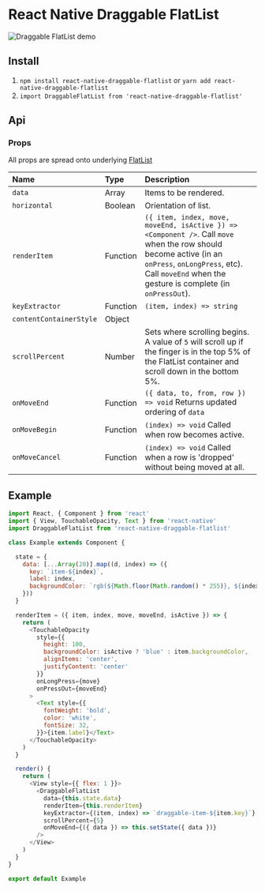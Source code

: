 # React Native Draggable FlatList

![Draggable FlatList demo](https://i.imgur.com/XmUcN4Z.gif)

## Install

1. `npm install react-native-draggable-flatlist` or `yarn add react-native-draggable-flatlist`
2. `import DraggableFlatList from 'react-native-draggable-flatlist'`  

## Api

### Props
All props are spread onto underlying [FlatList](https://facebook.github.io/react-native/docs/flatlist)

Name | Type | Description
:--- | :--- | :---
`data` | Array | Items to be rendered.
`horizontal` | Boolean | Orientation of list.
`renderItem` | Function | `({ item, index, move, moveEnd, isActive }) => <Component />`. Call `move` when the row should become active (in an `onPress`, `onLongPress`, etc). Call `moveEnd` when the gesture is complete (in `onPressOut`).
`keyExtractor` | Function | `(item, index) => string`
`contentContainerStyle` | Object |
`scrollPercent` | Number | Sets where scrolling begins. A value of `5` will scroll up if the finger is in the top 5% of the FlatList container and scroll down in the bottom 5%. 
`onMoveEnd` | Function | `({ data, to, from, row }) => void` Returns updated ordering of `data` 
`onMoveBegin` | Function | `(index) => void` Called when row becomes active.
`onMoveCancel` | Function | `(index) => void` Called when a row is 'dropped' without being moved at all.

## Example

```javascript
import React, { Component } from 'react'
import { View, TouchableOpacity, Text } from 'react-native'
import DraggableFlatList from 'react-native-draggable-flatlist'

class Example extends Component {

  state = {
    data: [...Array(20)].map((d, index) => ({
      key: `item-${index}`,
      label: index,
      backgroundColor: `rgb(${Math.floor(Math.random() * 255)}, ${index * 5}, ${132})`,
    }))
  }

  renderItem = ({ item, index, move, moveEnd, isActive }) => {
    return (
      <TouchableOpacity
        style={{ 
          height: 100, 
          backgroundColor: isActive ? 'blue' : item.backgroundColor,
          alignItems: 'center', 
          justifyContent: 'center' 
        }}
        onLongPress={move}
        onPressOut={moveEnd}
      >
        <Text style={{ 
          fontWeight: 'bold', 
          color: 'white',
          fontSize: 32,
        }}>{item.label}</Text>
      </TouchableOpacity>
    )
  }

  render() {
    return (
      <View style={{ flex: 1 }}>
        <DraggableFlatList
          data={this.state.data}
          renderItem={this.renderItem}
          keyExtractor={(item, index) => `draggable-item-${item.key}`}
          scrollPercent={5}
          onMoveEnd={({ data }) => this.setState({ data })}
        />
      </View>
    )
  }
}

export default Example
```

